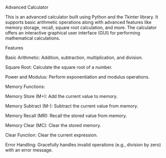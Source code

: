 Advanced Calculator

This is an advanced calculator built using Python and the Tkinter library. It supports basic arithmetic operations along with advanced features like memory storage, recall, square root calculation, and more. The calculator offers an interactive graphical user interface (GUI) for performing mathematical calculations.

Features

Basic Arithmetic: Addition, subtraction, multiplication, and division.

Square Root: Calculate the square root of a number.

Power and Modulus: Perform exponentiation and modulus operations.


Memory Functions:

Memory Store (M+): Add the current value to memory.

Memory Subtract (M-): Subtract the current value from memory.

Memory Recall (MR): Recall the stored value from memory.

Memory Clear (MC): Clear the stored memory.

Clear Function: Clear the current expression.

Error Handling: Gracefully handles invalid operations (e.g., division by zero) with an error message.
